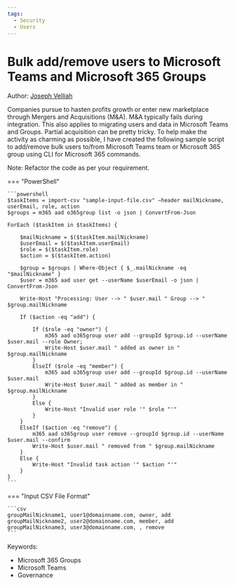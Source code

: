 ```yaml
---
tags:
  - Security
  - Users
---
```


# Bulk add/remove users to Microsoft Teams and Microsoft 365 Groups

Author: [Joseph Velliah](https://sprider.blog/add-remove-bulk-users-to-from-microsoft-teams-microsoft-365-group-office-365-cli-commands)

Companies pursue to hasten profits growth or enter new marketplace through Mergers and Acquisitions (M&A). M&A typically fails during integration. This also applies to migrating users and data in Microsoft Teams and Groups. Partial acquisition can be pretty tricky. To help make the activity as charming as possible, I have created the following sample script to add/remove bulk users to/from Microsoft Teams team or Microsoft 365 group using CLI for Microsoft 365 commands.

Note: Refactor the code as per your requirement.

=== "PowerShell"

    ```powershell
    $taskItems = import-csv "sample-input-file.csv" –header mailNickname, userEmail, role, action
    $groups = m365 aad o365group list -o json | ConvertFrom-Json

    ForEach ($taskItem in $taskItems) {

        $mailNickname = $($taskItem.mailNickname)
        $userEmail = $($taskItem.userEmail)
        $role = $($taskItem.role)
        $action = $($taskItem.action)

        $group = $groups | Where-Object { $_.mailNickname -eq "$mailNickname" }
        $user = m365 aad user get --userName $userEmail -o json | ConvertFrom-Json

        Write-Host "Processing: User --> " $user.mail " Group --> " $group.mailNickname

        If ($action -eq "add") {

            If ($role -eq "owner") {
                m365 aad o365group user add --groupId $group.id --userName $user.mail --role Owner; 
                Write-Host $user.mail " added as owner in " $group.mailNickname
            }
            ElseIf ($role -eq "member") {
                m365 aad o365group user add --groupId $group.id --userName $user.mail
                Write-Host $user.mail " added as member in " $group.mailNickname
            }
            Else {
                Write-Host "Invalid user role '" $role "'"
            }
        }
        ElseIf ($action -eq "remove") {
            m365 aad o365group user remove --groupId $group.id --userName $user.mail --confirm
            Write-Host $user.mail " removed from " $group.mailNickname
        }
        Else {
            Write-Host "Invalid task action '" $action "'"
        }
    }
    ```

=== "Input CSV File Format"

    ```csv
    groupMailNickname1, user1@domainname.com, owner, add
    groupMailNickname2, user2@domainname.com, member, add
    groupMailNickname3, user3@domainname.com, , remove
    ```

Keywords:

- Microsoft 365 Groups
- Microsoft Teams
- Governance
